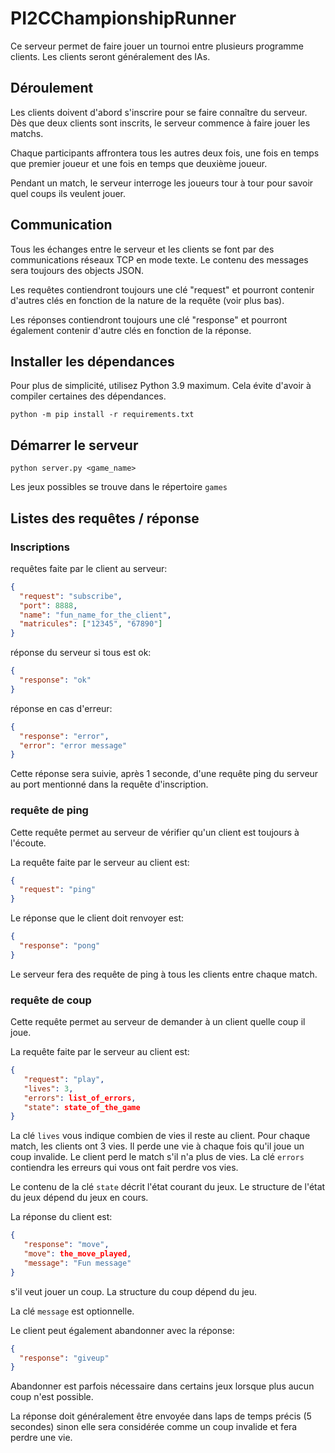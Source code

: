 # PI2CChampionshipRunner

Ce serveur permet de faire jouer un tournoi entre plusieurs programme clients.
Les clients seront généralement des IAs.

## Déroulement

Les clients doivent d'abord s'inscrire pour se faire connaître du serveur. Dès
que deux clients sont inscrits, le serveur commence à faire jouer les matchs.

Chaque participants affrontera tous les autres deux fois, une fois en temps que
premier joueur et une fois en temps que deuxième joueur.

Pendant un match, le serveur interroge les joueurs tour à tour pour savoir quel
coups ils veulent jouer.

## Communication

Tous les échanges entre le serveur et les clients se font par des communications
réseaux TCP en mode texte. Le contenu des messages sera toujours des objects
JSON.

Les requêtes contiendront toujours une clé "request" et pourront contenir
d'autres clés en fonction de la nature de la requête (voir plus bas).

Les réponses contiendront toujours une clé "response" et pourront également
contenir d'autre clés en fonction de la réponse.

## Installer les dépendances

Pour plus de simplicité, utilisez Python 3.9 maximum. Cela évite d'avoir à
compiler certaines des dépendances.

```shell
python -m pip install -r requirements.txt
```

## Démarrer le serveur

```shell
python server.py <game_name>
```

Les jeux possibles se trouve dans le répertoire `games`

## Listes des requêtes / réponse

### Inscriptions

requêtes faite par le client au serveur:

```json
{
  "request": "subscribe",
  "port": 8888,
  "name": "fun_name_for_the_client",
  "matricules": ["12345", "67890"]
}
```

réponse du serveur si tous est ok:

```json
{
  "response": "ok"
}
```

réponse en cas d'erreur:

```json
{
  "response": "error",
  "error": "error message"
}
```

Cette réponse sera suivie, après 1 seconde, d'une requête ping du serveur au
port mentionné dans la requête d'inscription.

### requête de ping

Cette requête permet au serveur de vérifier qu'un client est toujours à
l'écoute.

La requête faite par le serveur au client est:

```json
{
  "request": "ping"
}
```

Le réponse que le client doit renvoyer est:

```json
{
  "response": "pong"
}
```

Le serveur fera des requête de ping à tous les clients entre chaque match.

### requête de coup

Cette requête permet au serveur de demander à un client quelle coup il joue.

La requête faite par le serveur au client est:

```json
{
   "request": "play",
   "lives": 3,
   "errors": list_of_errors,
   "state": state_of_the_game
}
```

La clé `lives` vous indique combien de vies il reste au client. Pour chaque
match, les clients ont 3 vies. Il perde une vie à chaque fois qu'il joue un coup
invalide. Le client perd le match s'il n'a plus de vies. La clé `errors`
contiendra les erreurs qui vous ont fait perdre vos vies.

Le contenu de la clé `state` décrit l'état courant du jeux. Le structure de
l'état du jeux dépend du jeux en cours.

La réponse du client est:

```json
{
   "response": "move",
   "move": the_move_played,
   "message": "Fun message"
}
```

s'il veut jouer un coup. La structure du coup dépend du jeu.

La clé `message` est optionnelle.

Le client peut également abandonner avec la réponse:

```json
{
  "response": "giveup"
}
```

Abandonner est parfois nécessaire dans certains jeux lorsque plus aucun coup
n'est possible.

La réponse doit généralement être envoyée dans laps de temps précis (5 secondes)
sinon elle sera considérée comme un coup invalide et fera perdre une vie.
